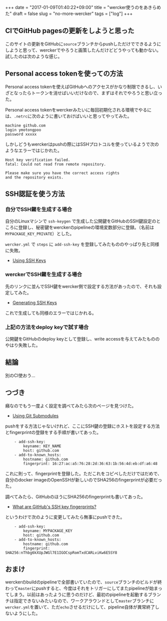 +++
date = "2017-01-09T01:40:22+09:00"
title = "wercker使うのをあきらめた"
draft = false
slug = "no-more-wercker"
tags = ["log"]
+++

## CIでGitHub pagesの更新をしようと思った
このサイトの更新をGitHubに`source`ブランチからpushしただけでできるようにしようと思って、werckerでやろうと画策したんだけどどうやっても動かない。試したのは次のような感じ。

## Personal access tokenを使っての方法
Personal access tokenを使えばGitHubへのアクセスがかなり制限できるし、いざとなったらトークンを消せばいいだけなので、まずはそれでやろうと思い立った。

Personal access tokenをwerckerみたいに毎回初期化される環境でやるには、`.netrc`に次のように書いておけばいいと思ってやってみた。

```
machine github.com
login ymotongpoo
password xxxxx
```

しかしどうもwerckerはpushの際にはSSHプロトコルを使っているようで次のようなエラーではじかれた。

```
Host key verification failed.
fatal: Could not read from remote repository.

Please make sure you have the correct access rights
and the repository exists.
```

## SSH認証を使う方法
### 自分でSSH鍵を生成する場合
自分のLinuxマシンで `ssh-keygen` で生成した公開鍵をGitHubのSSH鍵設定のところに登録し、秘密鍵をwerckerのpipelineの環境変数部分に登録。（名前は `MYPACKAGE_KEY_PRIVATE`）とした。

`wercker.yml` で `steps` に `add-ssh-key` を登録してみたもののやっぱり先と同様に失敗。

* [Using SSH Keys](http://devcenter.wercker.com/docs/ssh-keys/using-ssh-keys)

### werckerでSSH鍵を生成する場合
先のリンクに並んでSSH鍵をwercker側で設定する方法があったので、それも設定してみた。

* [Generating SSH Keys](http://devcenter.wercker.com/docs/ssh-keys/generating-ssh-keys)

これで生成しても同様のエラーではじかれる。

### 上記の方法をdeploy keyで試す場合
公開鍵をGitHubのdeploy keyとして登録し、write accessを与えてみたもののやはり失敗した。

## 結論
別のCI使おう...

## つづき
癪なのでもう一度よく設定を調べてみたら次のページを見つけた。

* [Using Git Submodules](http://devcenter.wercker.com/docs/git/submodules)

pushをする方法じゃないけれど、ここにSSH鍵の登録にホストを設定する方法とfingerprintの登録をする手順が書いてあった。

```
    - add-ssh-key:
        keyname: KEY_NAME
        host: github.com
    - add-to-known_hosts:
        hostname: github.com
        fingerprint: 16:27:ac:a5:76:28:2d:36:63:1b:56:4d:eb:df:a6:48
```

これに則って、fingerprintを登録した。ただこれをコピペしただけではだめで、自分のdocker imageのOpenSSHが新しいのでSHA256のfingerprintが必要だった。

調べてみたら、GitHubのほうにSHA256のfingerprintも書いてあった。

* [What are GitHub's SSH key fingerprints?](https://help.github.com/articles/what-are-github-s-ssh-key-fingerprints/)

というわけで次のように変更してみたら無事にpushできた。

```
    - add-ssh-key:
        keyname: MYPACKAGE_KEY
        host: github.com
    - add-to-known_hosts:
        hostname: github.com
        fingerprint: SHA256:nThbg6kXUpJWGl7E1IGOCspRomTxdCARLviKw6E5SY8
```

## おまけ
werckerのbuildのpipelineで全部書いていたので、`source`ブランチのビルドが終わって`master`にpushすると、今度はそれをトリガーにしてまたpipelineが始まってしまう。以前はあったように思うのだけど、最初のpipelineを起動するブランチは指定できないみたいなので、ワークアラウンドとして`master`ブランチに`wercker.yml`を置いて、ただ`echo`させるだけにして、pipeline自体が異常終了しないようにした。